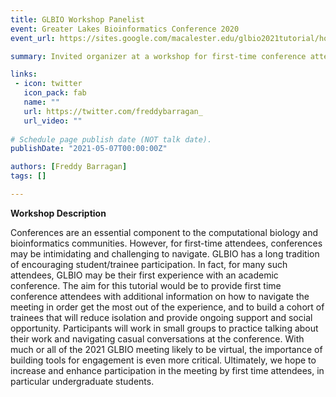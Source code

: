 ```yaml
---
title: GLBIO Workshop Panelist
event: Greater Lakes Bioinformatics Conference 2020
event_url: https://sites.google.com/macalester.edu/glbio2021tutorial/home

summary: Invited organizer at a workshop for first-time conference attendees.

links:
 - icon: twitter
   icon_pack: fab
   name: ""
   url: https://twitter.com/freddybarragan_
   url_video: ""
   
# Schedule page publish date (NOT talk date).
publishDate: "2021-05-07T00:00:00Z"

authors: [Freddy Barragan]
tags: []

---
```



**Workshop Description**


Conferences are an essential component to the computational biology and bioinformatics communities. However, for first-time attendees, conferences may be intimidating and challenging to navigate. GLBIO has a long tradition of encouraging student/trainee participation.  In fact, for many such attendees, GLBIO may be their first experience with an academic conference. The aim for this tutorial would be to provide first time conference attendees with additional information on how to navigate the meeting in order get the most out of the experience, and to build a cohort of trainees that will reduce isolation and provide ongoing support and social opportunity. Participants will work in small groups to practice talking about their work and navigating casual conversations at the conference. With much or all of the 2021 GLBIO meeting likely to be virtual, the importance of building tools for engagement is even more critical. Ultimately, we hope to increase and enhance participation in the meeting by first time attendees, in particular undergraduate students.